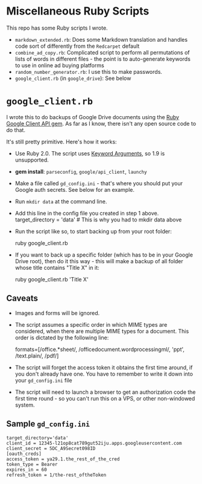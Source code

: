 # Miscellaneous Ruby Scripts

This repo has some Ruby scripts I wrote.

* `markdown_extended.rb`: Does some Markdown translation and handles code sort of differently from the `Redcarpet` default 
* `combine_ad_copy.rb`: Complicated script to perform all permutations of lists of words in different files - the point is to auto-generate keywords to use in online ad buying platforms
* `random_number_generator.rb`: I use this to make passwords.
* `google_client.rb` (in `google_drive`): See below

# `google_client.rb`

I wrote this to do backups of Google Drive documents using the [Ruby Google Client API gem](https://github.com/google/google-api-ruby-client/). As far as I know, there isn't any open source code to do that.

It's still pretty primitive. Here's how it works:

* Use Ruby 2.0. The script uses [Keyword Arguments](http://ruby.about.com/od/beginningruby/ss/Keyword-Arguments.htm), so 1.9 is unsupported.
* **gem install**: `parseconfig`, `google/api_client`, `launchy`
* Make a file called `gd_config.ini` - that's where you should put your Google auth secrets. See below for an example.
* Run `mkdir data` at the command line.
* Add this line in the config file you created in step 1 above.
    target_directory = 'data' # This is why you had to mkdir data above

* Run the script like so, to start backing up from your root folder:

    ruby google_client.rb

* If you want to back up a specific folder (which has to be in your Google Drive root), then do it this way - this will make a backup of all folder whose title contains "Title X" in it:

    ruby google_client.rb 'Title X'

## Caveats

* Images and forms will be ignored.
* The script assumes a specific order in which MIME types are considered, when there are multiple MIME types for a document. This order is dictated by the following line:

    formats=[/office.*sheet/, /officedocument.wordprocessingml/, 'ppt', /text.plain/, /pdf/]

* The script will forget the access token it obtains the first time around, if you don't already have one. You have to remember to write it down into your `gd_config.ini` file
* The script will need to launch a browser to get an authorization code the first time round - so you can't run this on a VPS, or other non-windowed system.

## Sample `gd_config.ini`

    target_directory='data'
    client_id = 12345-l21op8cat789gut52iju.apps.googleusercontent.com
    client_secret = 5DC_A9Secret098ID
    [oauth_creds]
    access_token = ya29.1.the_rest_of_the_cred
    token_type = Bearer
    expires_in = 60
    refresh_token = 1/the-rest_oftheToken
